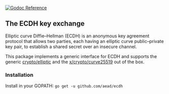 [![Godoc Reference](https://godoc.org/github.com/aead/ecdh?status.svg)](https://godoc.org/github.com/aead/ecdh)

## The ECDH key exchange

Elliptic curve Diffie–Hellman (ECDH) is an anonymous key agreement protocol that allows two parties, 
each having an elliptic curve public–private key pair, to establish a shared secret over an insecure channel.  

This package implements a generic interface for ECDH and supports the generic [crypto/elliptic](https://godoc.org/crypto/elliptic)
and the [x/crypto/curve25519](https://godoc.org/golang.org/x/crypto/curve25519) out of the box.

### Installation
Install in your GOPATH: `go get -u github.com/aead/ecdh`  